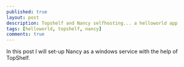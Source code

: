 ```yaml
---
published: true
layout: post
description: Topshelf and Nancy selfhosting... a helloworld app
tags: [helloworld, topshelf, nancy]
comments: true
---
```

In this post I will set-up Nancy as a windows service with the help of TopShelf.